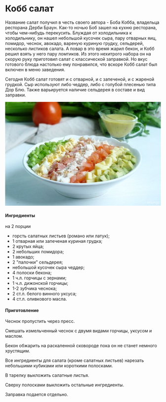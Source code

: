 ﻿---
image: ../pics/cobb.jpg
---
# Кобб салат

Название салат получил в честь своего автора - Боба Кобба, владельца ресторана Дерби Браун. Как-то ночью Боб зашел на кухню ресторана, чтобы чем-нибудь перекусить. Блуждая от холодильника к холодильнику, он нашел небольшой кусочек сыра, пару отварных яиц, помидор, чеснок, авокадо, вареную куриную грудку, сельдерей, несколько листиков салата. А повар в это время жарил бекон, и Кобб решил взять у него пару ломтиков. Из этого нехитрого набора он на скорую руку приготовил салат с классической заправкой. Но вкус готового блюда настолько ему понравился, что вскоре Кобб салат был включен в меню заведения.

Сегодня Кобб салат готовят и с отварной, и с запеченой, и с жареной грудкой. Сыр используют либо чеддер, либо с голубой плесенью типа Дор Блю. Также варьируется наличие сельдерея в составе и вид заправки.

![Кобб салат](../pics/cobb.jpg)

#### Ингредиенты

на 2 порции

* горсть салатных листьев \(романо или латук\);
* 1 отварная или запеченая куриная грудка;
* 2 крутых яйца;
* 2 небольших помидора;
* 1 авокадо;
* 2 "палочки" сельдерея;
* небольшой кусочек сыра чеддер;
* 4 полоски бекона;
* 1 ч.л. горчицы с зернами;
* 1 ч.л. дижонской горчицы;
* 1-2 зубчика чеснока;
* 2 ст.л. белого винного уксуса;
* 4 ст.л. оливкового масла. 

#### Приготовление

Чеснок пропустить через пресс.

Смешать измельченный чеснок с двумя видами горчицы, уксусом и маслом.

Бекон обжарить на раскаленной сковороде пока он не станет немного хрустящим.

Все ингредиенты для салата \(кроме салатных листьев\) нарезать небольшими кубиками или короткими полосками.

В тарелку выкложить салатные листья.

Сверху полосками выкложить остальные ингредиенты.

Заправка подается отдельно.
